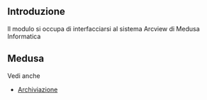 ## Introduzione

Il modulo si occupa di interfacciarsi al sistema Arcview di Medusa Informatica

## Medusa

Vedi anche
- [Archiviazione](Sorgenti/DOC/V2/LOCOS/V2LOCOSA26)
